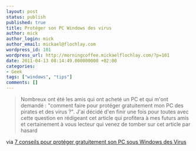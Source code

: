 ```yaml
---
layout: post
status: publish
published: true
title: Protéger son PC Windows des virus
author: mick
author_login: mick
author_email: mickael@flochlay.com
wordpress_id: 101
wordpress_url: http://morningcoffee.mickaelflochlay.com/?p=101
date: 2011-04-13 08:14:49.000000000 +02:00
categories:
- Geek
tags: ["windows", "tips"]
comments: []
---
```


> Nombreux ont été les amis qui ont acheté un PC et qui m'ont demandé : "comment faire pour protéger gratuitement mon PC des pirates et des virus ?".
> J'ai décidé d'en finir une fois pour toutes avec cette question en rédigeant cet article qui profitera à mes futurs amis et certainement à vous
> lecteur qui venez de tomber sur cet article par hasard

via [7 conseils pour protéger gratuitement son PC sous Windows des Virus][1]

[1]: http://www.geeek.org/7-conseils-pour-proteger-gratuitement-son-pc-sous-windows-des-virus-111.html